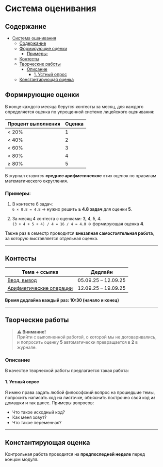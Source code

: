 # Система оценивания

## Содержание
- [Система оценивания](#система-оценивания)
  - [Содержание](#содержание)
  - [Формирующие оценки](#формирующие-оценки)
    - [Примеры:](#примеры)
  - [Контесты](#контесты)
  - [Творческие работы](#творческие-работы)
    - [Описание](#описание)
      - [1. Устный опрос](#1-устный-опрос)
  - [Константирующая оценка](#константирующая-оценка)

## Формирующие оценки
В конце каждого месяца берутся контесты за месяц, для каждого определяется оценка по упрощенной системе лицейского оценивания:

| Процент выполнения | Оценка |
|-------------------|--------|
| < 20%             | 1      |
| < 40%             | 2      |
| < 60%             | 3      |
| < 80%             | 4      |
| ≥ 80%             | 5      |

В журнал ставится **среднее арифметическое** этих оценок по правилам математического округления.

### Примеры:
1. В контесте 6 задач:  
   `6 × 0.8 = 4.8` → нужно решить **≥ 4.8 задач** для оценки **5**.

2. За месяц 4 контеста с оценками: 3, 4, 5, 4.  
   `(3 + 4 + 5 + 4) / 4 = 16 / 4 = 4.0` → формирующая оценка **4**.

Также раз в семестр проводится **внезапная самостоятельная работа**, за которую выставляется отдельная оценка.

---

## Контесты

| Тема + ссылка | Дедлайн |
|---------------|---------|
| [Ввод, вывод](https://official.contest.yandex.ru/contest/67546/enter) | 05.09.25 – 12.09.25 |
| [Арифметические операции](https://official.contest.yandex.ru/contest/67904/enter) | 12.09.25 – 19.09.25 |

**Время дедлайна каждый раз: 10:30 (начало и конец)**

---

## Творческие работы

> **⚠️ Внимание!**  
> Прийти с выполненной работой, о которой мы не договаривались, и попросить оценку **5** автоматически превращается в **2** в журнале.

### Описание
В качестве творческой работы предлагается такая работа:

#### 1. Устный опрос
Я имею права задать любой философский вопрос на прошедшие темы, попросить написать код на листочке, объяснить построчно свой код из домашки и так далее. Примеры вопросов:
- Что такое исходный код? 
- Как меня зовут? 
- Что такое переменная?

---

## Константирующая оценка
Контрольная работа проводится на **предпоследней неделе** перед концом модуля.